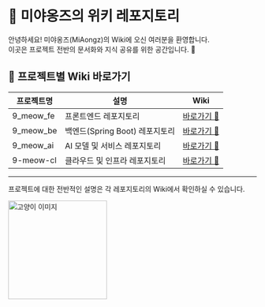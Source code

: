 # 🐾 미야옹즈의 위키 레포지토리

안녕하세요! 미야옹즈(MiAongz)의 Wiki에 오신 여러분을 환영합니다.  
이곳은 프로젝트 전반의 문서화와 지식 공유를 위한 공간입니다. 📝

## 📂 프로젝트별 Wiki 바로가기

| 프로젝트명 | 설명 | Wiki |
|------------|------|------|
| 9_meow_fe | 프론트엔드 레포지토리 | [바로가기 🔗](https://github.com/100-hours-a-week/9_meow_fe/wiki) |
| 9_meow_be | 백엔드(Spring Boot) 레포지토리 | [바로가기 🔗](https://github.com/100-hours-a-week/9_meow_be/wiki) |
| 9_meow_ai | AI 모델 및 서비스 레포지토리 | [바로가기 🔗](https://github.com/100-hours-a-week/9_meow_ai/wiki) |
| 9-meow-cl | 클라우드 및 인프라 레포지토리 | [바로가기 🔗](https://github.com/100-hours-a-week/9-meow-cl/wiki) |

---

프로젝트에 대한 전반적인 설명은 각 레포지토리의 Wiki에서 확인하실 수 있습니다.  

<img src="https://github.com/user-attachments/assets/c04a4542-9be0-49e8-add6-73a5ed609c26" width="200" alt="고양이 이미지">
